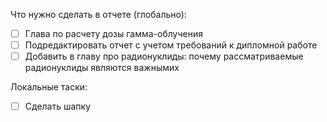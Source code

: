 Что нужно сделать в отчете (глобально):
-[ ] Глава по расчету дозы гамма-облучения
-[ ] Подредактировать отчет с учетом требований к дипломной работе
-[ ] Добавить в главу про радионуклиды: почему рассматриваемые радионуклиды являются важнымиx 

Локальные таски:
-[ ] Сделать шапку
